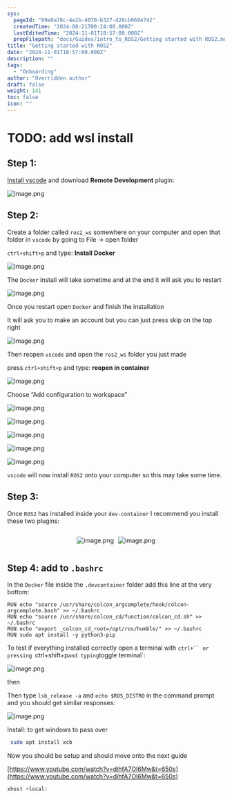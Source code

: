 ```yaml
---
sys:
  pageId: "89e0a78c-4e2b-4070-b327-d28cb0694742"
  createdTime: "2024-08-21T00:24:00.000Z"
  lastEditedTime: "2024-11-01T18:57:00.000Z"
  propFilepath: "docs/Guides/intro_to_ROS2/Getting started with ROS2.md"
title: "Getting started with ROS2"
date: "2024-11-01T18:57:00.000Z"
description: ""
tags:
  - "Onboarding"
author: "Overridden author"
draft: false
weight: 141
toc: false
icon: ""
---
```


# TODO: add wsl install

## Step 1:

[Install vscode](https://code.visualstudio.com/download) and download **Remote Development** plugin:

![image.png](https://prod-files-secure.s3.us-west-2.amazonaws.com/d518164a-d88e-44d1-a4ee-3adb3bd8bce0/efb52993-1881-4a40-b95e-6f020334f022/image.png?X-Amz-Algorithm=AWS4-HMAC-SHA256&X-Amz-Content-Sha256=UNSIGNED-PAYLOAD&X-Amz-Credential=ASIAZI2LB466XEKGGP4O%2F20250317%2Fus-west-2%2Fs3%2Faws4_request&X-Amz-Date=20250317T230747Z&X-Amz-Expires=3600&X-Amz-Security-Token=IQoJb3JpZ2luX2VjEPf%2F%2F%2F%2F%2F%2F%2F%2F%2F%2FwEaCXVzLXdlc3QtMiJIMEYCIQDXCw9VGfDP0ZFYNZZ8rHwmDdH51mSWAWVOrdDp6INlLwIhAMLlnvd9X9CEppbEoexn78Am5Xgr%2BVRTmKijoAxwIfGzKv8DCE8QABoMNjM3NDIzMTgzODA1IgwxrfWysigpn3q4BLsq3ANwTHah2bd1RBYRDKirKHrhKfHOWxSP6XxQEqeAUF31dynUsUfUFmEEbGgqt%2BuV9gV238SBubJcZZiRQchLxqEuosNLr%2BFgo0rZJgCqtnw80CR9T%2FZfQ0M5M5CfqMn%2Bm%2Bme%2FP0RelhUygdb%2BFMUZAcR0SBrv1f7YFVndiWKdI2l4fu9MNp%2F8jmVkLBQ5aYpIvYWbxmM%2FZ1d5ueaiyB6hRO8XD5BCwj2RbUPa0uL9kHdj4wwPsQXofyZFOPaNjo2BqvIqtJRT4%2B6hiGgG9ZVHzzqkDv4KA5pRAjzQRl2EgPMXzplb4AC%2FQqV2%2BxtjWLY%2B%2FrZG4cBJWcRpFfSY%2BH2gQYZqPvc6hUlKD%2BHfUXNbrsrYOAZ8KI4meuGjWFHwz%2Fb7x2QM3sbsRZM7W0t8IYLzskR4LoOV1gjva8tcXN4Q9TT5lX2IvvMD5P9K1UzJ1LlA1DByfghfqwtioewFvO0oKID8aH9HJnYDiAkwgdo26qHhXcc0Y%2FitpLQGH33bW4m3X44cK8Wj4VddeeZjVJqD5Ufc04qxKjAodudXP1D85nBLdDZzgFRiq3lCRxYVhJ8LrTHMOiX%2Fa6jCD1lb%2BPEw99PIoAacVw5Mzr9E7GTPFmEKaU3GcUOiMV9v%2FV1VjDPwOK%2BBjqkAV2ur8RCwtUnlzaxNW3PFJSSFdr0J04Tl%2FStu7Ur6zN1SHQVR%2F5pLG7H5nnvLfX%2Bvj%2F3uLxbgRUVhdkQ%2Bydlbckz9eNaL%2FKkPCC%2FXxLDl4CpvXmUJQ9oIeserZZd7hBrZHl%2FXrH%2FYOQXOPXDxL5UYWlUwcmo2wyyZwMd2ceA0tRovjVtzsp3MOVAefvaqoMTENjh9RK0NcKz5xbRPPgTTArkcauk&X-Amz-Signature=fb5662c59fc8470883febe752b2719f14272a7410ebaf85e415eb2bbe90effa2&X-Amz-SignedHeaders=host&x-id=GetObject)

## Step 2:

Create a folder called `ros2_ws` somewhere on your computer and open that folder in `vscode` by going to File → open folder 

`ctrl+shift+p` and type: **Install Docker**

![image.png](https://prod-files-secure.s3.us-west-2.amazonaws.com/d518164a-d88e-44d1-a4ee-3adb3bd8bce0/2269dc0e-1cd5-47ff-bceb-c04ad9b2eab0/image.png?X-Amz-Algorithm=AWS4-HMAC-SHA256&X-Amz-Content-Sha256=UNSIGNED-PAYLOAD&X-Amz-Credential=ASIAZI2LB466XEKGGP4O%2F20250317%2Fus-west-2%2Fs3%2Faws4_request&X-Amz-Date=20250317T230747Z&X-Amz-Expires=3600&X-Amz-Security-Token=IQoJb3JpZ2luX2VjEPf%2F%2F%2F%2F%2F%2F%2F%2F%2F%2FwEaCXVzLXdlc3QtMiJIMEYCIQDXCw9VGfDP0ZFYNZZ8rHwmDdH51mSWAWVOrdDp6INlLwIhAMLlnvd9X9CEppbEoexn78Am5Xgr%2BVRTmKijoAxwIfGzKv8DCE8QABoMNjM3NDIzMTgzODA1IgwxrfWysigpn3q4BLsq3ANwTHah2bd1RBYRDKirKHrhKfHOWxSP6XxQEqeAUF31dynUsUfUFmEEbGgqt%2BuV9gV238SBubJcZZiRQchLxqEuosNLr%2BFgo0rZJgCqtnw80CR9T%2FZfQ0M5M5CfqMn%2Bm%2Bme%2FP0RelhUygdb%2BFMUZAcR0SBrv1f7YFVndiWKdI2l4fu9MNp%2F8jmVkLBQ5aYpIvYWbxmM%2FZ1d5ueaiyB6hRO8XD5BCwj2RbUPa0uL9kHdj4wwPsQXofyZFOPaNjo2BqvIqtJRT4%2B6hiGgG9ZVHzzqkDv4KA5pRAjzQRl2EgPMXzplb4AC%2FQqV2%2BxtjWLY%2B%2FrZG4cBJWcRpFfSY%2BH2gQYZqPvc6hUlKD%2BHfUXNbrsrYOAZ8KI4meuGjWFHwz%2Fb7x2QM3sbsRZM7W0t8IYLzskR4LoOV1gjva8tcXN4Q9TT5lX2IvvMD5P9K1UzJ1LlA1DByfghfqwtioewFvO0oKID8aH9HJnYDiAkwgdo26qHhXcc0Y%2FitpLQGH33bW4m3X44cK8Wj4VddeeZjVJqD5Ufc04qxKjAodudXP1D85nBLdDZzgFRiq3lCRxYVhJ8LrTHMOiX%2Fa6jCD1lb%2BPEw99PIoAacVw5Mzr9E7GTPFmEKaU3GcUOiMV9v%2FV1VjDPwOK%2BBjqkAV2ur8RCwtUnlzaxNW3PFJSSFdr0J04Tl%2FStu7Ur6zN1SHQVR%2F5pLG7H5nnvLfX%2Bvj%2F3uLxbgRUVhdkQ%2Bydlbckz9eNaL%2FKkPCC%2FXxLDl4CpvXmUJQ9oIeserZZd7hBrZHl%2FXrH%2FYOQXOPXDxL5UYWlUwcmo2wyyZwMd2ceA0tRovjVtzsp3MOVAefvaqoMTENjh9RK0NcKz5xbRPPgTTArkcauk&X-Amz-Signature=358af4a0e727a8c653cb1ceefc1f1126639701b4143795ff4c885ea64f48e6a5&X-Amz-SignedHeaders=host&x-id=GetObject)

The `Docker` install will take sometime and at the end it will ask you to restart

![image.png](https://prod-files-secure.s3.us-west-2.amazonaws.com/d518164a-d88e-44d1-a4ee-3adb3bd8bce0/ed233f78-be33-4b1f-b89c-9c346c0e961e/image.png?X-Amz-Algorithm=AWS4-HMAC-SHA256&X-Amz-Content-Sha256=UNSIGNED-PAYLOAD&X-Amz-Credential=ASIAZI2LB466XEKGGP4O%2F20250317%2Fus-west-2%2Fs3%2Faws4_request&X-Amz-Date=20250317T230747Z&X-Amz-Expires=3600&X-Amz-Security-Token=IQoJb3JpZ2luX2VjEPf%2F%2F%2F%2F%2F%2F%2F%2F%2F%2FwEaCXVzLXdlc3QtMiJIMEYCIQDXCw9VGfDP0ZFYNZZ8rHwmDdH51mSWAWVOrdDp6INlLwIhAMLlnvd9X9CEppbEoexn78Am5Xgr%2BVRTmKijoAxwIfGzKv8DCE8QABoMNjM3NDIzMTgzODA1IgwxrfWysigpn3q4BLsq3ANwTHah2bd1RBYRDKirKHrhKfHOWxSP6XxQEqeAUF31dynUsUfUFmEEbGgqt%2BuV9gV238SBubJcZZiRQchLxqEuosNLr%2BFgo0rZJgCqtnw80CR9T%2FZfQ0M5M5CfqMn%2Bm%2Bme%2FP0RelhUygdb%2BFMUZAcR0SBrv1f7YFVndiWKdI2l4fu9MNp%2F8jmVkLBQ5aYpIvYWbxmM%2FZ1d5ueaiyB6hRO8XD5BCwj2RbUPa0uL9kHdj4wwPsQXofyZFOPaNjo2BqvIqtJRT4%2B6hiGgG9ZVHzzqkDv4KA5pRAjzQRl2EgPMXzplb4AC%2FQqV2%2BxtjWLY%2B%2FrZG4cBJWcRpFfSY%2BH2gQYZqPvc6hUlKD%2BHfUXNbrsrYOAZ8KI4meuGjWFHwz%2Fb7x2QM3sbsRZM7W0t8IYLzskR4LoOV1gjva8tcXN4Q9TT5lX2IvvMD5P9K1UzJ1LlA1DByfghfqwtioewFvO0oKID8aH9HJnYDiAkwgdo26qHhXcc0Y%2FitpLQGH33bW4m3X44cK8Wj4VddeeZjVJqD5Ufc04qxKjAodudXP1D85nBLdDZzgFRiq3lCRxYVhJ8LrTHMOiX%2Fa6jCD1lb%2BPEw99PIoAacVw5Mzr9E7GTPFmEKaU3GcUOiMV9v%2FV1VjDPwOK%2BBjqkAV2ur8RCwtUnlzaxNW3PFJSSFdr0J04Tl%2FStu7Ur6zN1SHQVR%2F5pLG7H5nnvLfX%2Bvj%2F3uLxbgRUVhdkQ%2Bydlbckz9eNaL%2FKkPCC%2FXxLDl4CpvXmUJQ9oIeserZZd7hBrZHl%2FXrH%2FYOQXOPXDxL5UYWlUwcmo2wyyZwMd2ceA0tRovjVtzsp3MOVAefvaqoMTENjh9RK0NcKz5xbRPPgTTArkcauk&X-Amz-Signature=165baa07afefa2e5d3f4bc55968eb6f52854f7580a4ddd93a420ecc54dd0693e&X-Amz-SignedHeaders=host&x-id=GetObject)

Once you restart open `Docker` and finish the installation

It will ask you to make an account but you can just press skip on the top right

![image.png](https://prod-files-secure.s3.us-west-2.amazonaws.com/d518164a-d88e-44d1-a4ee-3adb3bd8bce0/21010ad9-1659-4fd9-9f59-9932a09b2a3d/image.png?X-Amz-Algorithm=AWS4-HMAC-SHA256&X-Amz-Content-Sha256=UNSIGNED-PAYLOAD&X-Amz-Credential=ASIAZI2LB466XEKGGP4O%2F20250317%2Fus-west-2%2Fs3%2Faws4_request&X-Amz-Date=20250317T230747Z&X-Amz-Expires=3600&X-Amz-Security-Token=IQoJb3JpZ2luX2VjEPf%2F%2F%2F%2F%2F%2F%2F%2F%2F%2FwEaCXVzLXdlc3QtMiJIMEYCIQDXCw9VGfDP0ZFYNZZ8rHwmDdH51mSWAWVOrdDp6INlLwIhAMLlnvd9X9CEppbEoexn78Am5Xgr%2BVRTmKijoAxwIfGzKv8DCE8QABoMNjM3NDIzMTgzODA1IgwxrfWysigpn3q4BLsq3ANwTHah2bd1RBYRDKirKHrhKfHOWxSP6XxQEqeAUF31dynUsUfUFmEEbGgqt%2BuV9gV238SBubJcZZiRQchLxqEuosNLr%2BFgo0rZJgCqtnw80CR9T%2FZfQ0M5M5CfqMn%2Bm%2Bme%2FP0RelhUygdb%2BFMUZAcR0SBrv1f7YFVndiWKdI2l4fu9MNp%2F8jmVkLBQ5aYpIvYWbxmM%2FZ1d5ueaiyB6hRO8XD5BCwj2RbUPa0uL9kHdj4wwPsQXofyZFOPaNjo2BqvIqtJRT4%2B6hiGgG9ZVHzzqkDv4KA5pRAjzQRl2EgPMXzplb4AC%2FQqV2%2BxtjWLY%2B%2FrZG4cBJWcRpFfSY%2BH2gQYZqPvc6hUlKD%2BHfUXNbrsrYOAZ8KI4meuGjWFHwz%2Fb7x2QM3sbsRZM7W0t8IYLzskR4LoOV1gjva8tcXN4Q9TT5lX2IvvMD5P9K1UzJ1LlA1DByfghfqwtioewFvO0oKID8aH9HJnYDiAkwgdo26qHhXcc0Y%2FitpLQGH33bW4m3X44cK8Wj4VddeeZjVJqD5Ufc04qxKjAodudXP1D85nBLdDZzgFRiq3lCRxYVhJ8LrTHMOiX%2Fa6jCD1lb%2BPEw99PIoAacVw5Mzr9E7GTPFmEKaU3GcUOiMV9v%2FV1VjDPwOK%2BBjqkAV2ur8RCwtUnlzaxNW3PFJSSFdr0J04Tl%2FStu7Ur6zN1SHQVR%2F5pLG7H5nnvLfX%2Bvj%2F3uLxbgRUVhdkQ%2Bydlbckz9eNaL%2FKkPCC%2FXxLDl4CpvXmUJQ9oIeserZZd7hBrZHl%2FXrH%2FYOQXOPXDxL5UYWlUwcmo2wyyZwMd2ceA0tRovjVtzsp3MOVAefvaqoMTENjh9RK0NcKz5xbRPPgTTArkcauk&X-Amz-Signature=934ca5a9352708b69ee4362f062c93c70ce2a7e8d77197edb98cd2ca1bc9cad7&X-Amz-SignedHeaders=host&x-id=GetObject)

Then reopen `vscode` and open the `ros2_ws` folder you just made

press `ctrl+shift+p` and type: **reopen in container**

![image.png](https://prod-files-secure.s3.us-west-2.amazonaws.com/d518164a-d88e-44d1-a4ee-3adb3bd8bce0/4e93b8c2-41ad-488c-8095-c74205196118/image.png?X-Amz-Algorithm=AWS4-HMAC-SHA256&X-Amz-Content-Sha256=UNSIGNED-PAYLOAD&X-Amz-Credential=ASIAZI2LB466XEKGGP4O%2F20250317%2Fus-west-2%2Fs3%2Faws4_request&X-Amz-Date=20250317T230747Z&X-Amz-Expires=3600&X-Amz-Security-Token=IQoJb3JpZ2luX2VjEPf%2F%2F%2F%2F%2F%2F%2F%2F%2F%2FwEaCXVzLXdlc3QtMiJIMEYCIQDXCw9VGfDP0ZFYNZZ8rHwmDdH51mSWAWVOrdDp6INlLwIhAMLlnvd9X9CEppbEoexn78Am5Xgr%2BVRTmKijoAxwIfGzKv8DCE8QABoMNjM3NDIzMTgzODA1IgwxrfWysigpn3q4BLsq3ANwTHah2bd1RBYRDKirKHrhKfHOWxSP6XxQEqeAUF31dynUsUfUFmEEbGgqt%2BuV9gV238SBubJcZZiRQchLxqEuosNLr%2BFgo0rZJgCqtnw80CR9T%2FZfQ0M5M5CfqMn%2Bm%2Bme%2FP0RelhUygdb%2BFMUZAcR0SBrv1f7YFVndiWKdI2l4fu9MNp%2F8jmVkLBQ5aYpIvYWbxmM%2FZ1d5ueaiyB6hRO8XD5BCwj2RbUPa0uL9kHdj4wwPsQXofyZFOPaNjo2BqvIqtJRT4%2B6hiGgG9ZVHzzqkDv4KA5pRAjzQRl2EgPMXzplb4AC%2FQqV2%2BxtjWLY%2B%2FrZG4cBJWcRpFfSY%2BH2gQYZqPvc6hUlKD%2BHfUXNbrsrYOAZ8KI4meuGjWFHwz%2Fb7x2QM3sbsRZM7W0t8IYLzskR4LoOV1gjva8tcXN4Q9TT5lX2IvvMD5P9K1UzJ1LlA1DByfghfqwtioewFvO0oKID8aH9HJnYDiAkwgdo26qHhXcc0Y%2FitpLQGH33bW4m3X44cK8Wj4VddeeZjVJqD5Ufc04qxKjAodudXP1D85nBLdDZzgFRiq3lCRxYVhJ8LrTHMOiX%2Fa6jCD1lb%2BPEw99PIoAacVw5Mzr9E7GTPFmEKaU3GcUOiMV9v%2FV1VjDPwOK%2BBjqkAV2ur8RCwtUnlzaxNW3PFJSSFdr0J04Tl%2FStu7Ur6zN1SHQVR%2F5pLG7H5nnvLfX%2Bvj%2F3uLxbgRUVhdkQ%2Bydlbckz9eNaL%2FKkPCC%2FXxLDl4CpvXmUJQ9oIeserZZd7hBrZHl%2FXrH%2FYOQXOPXDxL5UYWlUwcmo2wyyZwMd2ceA0tRovjVtzsp3MOVAefvaqoMTENjh9RK0NcKz5xbRPPgTTArkcauk&X-Amz-Signature=fc2f0a530bafff37a0d7b479e2fc09a3e7fe58cc74e718996d1ef8b5bd89f7eb&X-Amz-SignedHeaders=host&x-id=GetObject)

Choose “Add configuration to workspace”

![image.png](https://prod-files-secure.s3.us-west-2.amazonaws.com/d518164a-d88e-44d1-a4ee-3adb3bd8bce0/9560b282-5060-4989-ba37-97e7b2c22476/image.png?X-Amz-Algorithm=AWS4-HMAC-SHA256&X-Amz-Content-Sha256=UNSIGNED-PAYLOAD&X-Amz-Credential=ASIAZI2LB466XEKGGP4O%2F20250317%2Fus-west-2%2Fs3%2Faws4_request&X-Amz-Date=20250317T230747Z&X-Amz-Expires=3600&X-Amz-Security-Token=IQoJb3JpZ2luX2VjEPf%2F%2F%2F%2F%2F%2F%2F%2F%2F%2FwEaCXVzLXdlc3QtMiJIMEYCIQDXCw9VGfDP0ZFYNZZ8rHwmDdH51mSWAWVOrdDp6INlLwIhAMLlnvd9X9CEppbEoexn78Am5Xgr%2BVRTmKijoAxwIfGzKv8DCE8QABoMNjM3NDIzMTgzODA1IgwxrfWysigpn3q4BLsq3ANwTHah2bd1RBYRDKirKHrhKfHOWxSP6XxQEqeAUF31dynUsUfUFmEEbGgqt%2BuV9gV238SBubJcZZiRQchLxqEuosNLr%2BFgo0rZJgCqtnw80CR9T%2FZfQ0M5M5CfqMn%2Bm%2Bme%2FP0RelhUygdb%2BFMUZAcR0SBrv1f7YFVndiWKdI2l4fu9MNp%2F8jmVkLBQ5aYpIvYWbxmM%2FZ1d5ueaiyB6hRO8XD5BCwj2RbUPa0uL9kHdj4wwPsQXofyZFOPaNjo2BqvIqtJRT4%2B6hiGgG9ZVHzzqkDv4KA5pRAjzQRl2EgPMXzplb4AC%2FQqV2%2BxtjWLY%2B%2FrZG4cBJWcRpFfSY%2BH2gQYZqPvc6hUlKD%2BHfUXNbrsrYOAZ8KI4meuGjWFHwz%2Fb7x2QM3sbsRZM7W0t8IYLzskR4LoOV1gjva8tcXN4Q9TT5lX2IvvMD5P9K1UzJ1LlA1DByfghfqwtioewFvO0oKID8aH9HJnYDiAkwgdo26qHhXcc0Y%2FitpLQGH33bW4m3X44cK8Wj4VddeeZjVJqD5Ufc04qxKjAodudXP1D85nBLdDZzgFRiq3lCRxYVhJ8LrTHMOiX%2Fa6jCD1lb%2BPEw99PIoAacVw5Mzr9E7GTPFmEKaU3GcUOiMV9v%2FV1VjDPwOK%2BBjqkAV2ur8RCwtUnlzaxNW3PFJSSFdr0J04Tl%2FStu7Ur6zN1SHQVR%2F5pLG7H5nnvLfX%2Bvj%2F3uLxbgRUVhdkQ%2Bydlbckz9eNaL%2FKkPCC%2FXxLDl4CpvXmUJQ9oIeserZZd7hBrZHl%2FXrH%2FYOQXOPXDxL5UYWlUwcmo2wyyZwMd2ceA0tRovjVtzsp3MOVAefvaqoMTENjh9RK0NcKz5xbRPPgTTArkcauk&X-Amz-Signature=cb27c853998c6a8805a5f2b8147252fd5a3fd7496fa7a205de62d989363880d9&X-Amz-SignedHeaders=host&x-id=GetObject)

![image.png](https://prod-files-secure.s3.us-west-2.amazonaws.com/d518164a-d88e-44d1-a4ee-3adb3bd8bce0/2ee63f81-886b-48e8-a553-dc6e5eac99e4/image.png?X-Amz-Algorithm=AWS4-HMAC-SHA256&X-Amz-Content-Sha256=UNSIGNED-PAYLOAD&X-Amz-Credential=ASIAZI2LB466XEKGGP4O%2F20250317%2Fus-west-2%2Fs3%2Faws4_request&X-Amz-Date=20250317T230747Z&X-Amz-Expires=3600&X-Amz-Security-Token=IQoJb3JpZ2luX2VjEPf%2F%2F%2F%2F%2F%2F%2F%2F%2F%2FwEaCXVzLXdlc3QtMiJIMEYCIQDXCw9VGfDP0ZFYNZZ8rHwmDdH51mSWAWVOrdDp6INlLwIhAMLlnvd9X9CEppbEoexn78Am5Xgr%2BVRTmKijoAxwIfGzKv8DCE8QABoMNjM3NDIzMTgzODA1IgwxrfWysigpn3q4BLsq3ANwTHah2bd1RBYRDKirKHrhKfHOWxSP6XxQEqeAUF31dynUsUfUFmEEbGgqt%2BuV9gV238SBubJcZZiRQchLxqEuosNLr%2BFgo0rZJgCqtnw80CR9T%2FZfQ0M5M5CfqMn%2Bm%2Bme%2FP0RelhUygdb%2BFMUZAcR0SBrv1f7YFVndiWKdI2l4fu9MNp%2F8jmVkLBQ5aYpIvYWbxmM%2FZ1d5ueaiyB6hRO8XD5BCwj2RbUPa0uL9kHdj4wwPsQXofyZFOPaNjo2BqvIqtJRT4%2B6hiGgG9ZVHzzqkDv4KA5pRAjzQRl2EgPMXzplb4AC%2FQqV2%2BxtjWLY%2B%2FrZG4cBJWcRpFfSY%2BH2gQYZqPvc6hUlKD%2BHfUXNbrsrYOAZ8KI4meuGjWFHwz%2Fb7x2QM3sbsRZM7W0t8IYLzskR4LoOV1gjva8tcXN4Q9TT5lX2IvvMD5P9K1UzJ1LlA1DByfghfqwtioewFvO0oKID8aH9HJnYDiAkwgdo26qHhXcc0Y%2FitpLQGH33bW4m3X44cK8Wj4VddeeZjVJqD5Ufc04qxKjAodudXP1D85nBLdDZzgFRiq3lCRxYVhJ8LrTHMOiX%2Fa6jCD1lb%2BPEw99PIoAacVw5Mzr9E7GTPFmEKaU3GcUOiMV9v%2FV1VjDPwOK%2BBjqkAV2ur8RCwtUnlzaxNW3PFJSSFdr0J04Tl%2FStu7Ur6zN1SHQVR%2F5pLG7H5nnvLfX%2Bvj%2F3uLxbgRUVhdkQ%2Bydlbckz9eNaL%2FKkPCC%2FXxLDl4CpvXmUJQ9oIeserZZd7hBrZHl%2FXrH%2FYOQXOPXDxL5UYWlUwcmo2wyyZwMd2ceA0tRovjVtzsp3MOVAefvaqoMTENjh9RK0NcKz5xbRPPgTTArkcauk&X-Amz-Signature=5ea21d686ca9daa5dd52d423503e799fd645dd81080bd2c1cbf70c52a52d2ee9&X-Amz-SignedHeaders=host&x-id=GetObject)

![image.png](https://prod-files-secure.s3.us-west-2.amazonaws.com/d518164a-d88e-44d1-a4ee-3adb3bd8bce0/ae1580b2-b048-407e-aed9-b584224a7a04/image.png?X-Amz-Algorithm=AWS4-HMAC-SHA256&X-Amz-Content-Sha256=UNSIGNED-PAYLOAD&X-Amz-Credential=ASIAZI2LB466XEKGGP4O%2F20250317%2Fus-west-2%2Fs3%2Faws4_request&X-Amz-Date=20250317T230747Z&X-Amz-Expires=3600&X-Amz-Security-Token=IQoJb3JpZ2luX2VjEPf%2F%2F%2F%2F%2F%2F%2F%2F%2F%2FwEaCXVzLXdlc3QtMiJIMEYCIQDXCw9VGfDP0ZFYNZZ8rHwmDdH51mSWAWVOrdDp6INlLwIhAMLlnvd9X9CEppbEoexn78Am5Xgr%2BVRTmKijoAxwIfGzKv8DCE8QABoMNjM3NDIzMTgzODA1IgwxrfWysigpn3q4BLsq3ANwTHah2bd1RBYRDKirKHrhKfHOWxSP6XxQEqeAUF31dynUsUfUFmEEbGgqt%2BuV9gV238SBubJcZZiRQchLxqEuosNLr%2BFgo0rZJgCqtnw80CR9T%2FZfQ0M5M5CfqMn%2Bm%2Bme%2FP0RelhUygdb%2BFMUZAcR0SBrv1f7YFVndiWKdI2l4fu9MNp%2F8jmVkLBQ5aYpIvYWbxmM%2FZ1d5ueaiyB6hRO8XD5BCwj2RbUPa0uL9kHdj4wwPsQXofyZFOPaNjo2BqvIqtJRT4%2B6hiGgG9ZVHzzqkDv4KA5pRAjzQRl2EgPMXzplb4AC%2FQqV2%2BxtjWLY%2B%2FrZG4cBJWcRpFfSY%2BH2gQYZqPvc6hUlKD%2BHfUXNbrsrYOAZ8KI4meuGjWFHwz%2Fb7x2QM3sbsRZM7W0t8IYLzskR4LoOV1gjva8tcXN4Q9TT5lX2IvvMD5P9K1UzJ1LlA1DByfghfqwtioewFvO0oKID8aH9HJnYDiAkwgdo26qHhXcc0Y%2FitpLQGH33bW4m3X44cK8Wj4VddeeZjVJqD5Ufc04qxKjAodudXP1D85nBLdDZzgFRiq3lCRxYVhJ8LrTHMOiX%2Fa6jCD1lb%2BPEw99PIoAacVw5Mzr9E7GTPFmEKaU3GcUOiMV9v%2FV1VjDPwOK%2BBjqkAV2ur8RCwtUnlzaxNW3PFJSSFdr0J04Tl%2FStu7Ur6zN1SHQVR%2F5pLG7H5nnvLfX%2Bvj%2F3uLxbgRUVhdkQ%2Bydlbckz9eNaL%2FKkPCC%2FXxLDl4CpvXmUJQ9oIeserZZd7hBrZHl%2FXrH%2FYOQXOPXDxL5UYWlUwcmo2wyyZwMd2ceA0tRovjVtzsp3MOVAefvaqoMTENjh9RK0NcKz5xbRPPgTTArkcauk&X-Amz-Signature=10f184f7e2e797fa005195e1be5f3e48ff5128f4b5c81363e78cc82a52ec2360&X-Amz-SignedHeaders=host&x-id=GetObject)

![image.png](https://prod-files-secure.s3.us-west-2.amazonaws.com/d518164a-d88e-44d1-a4ee-3adb3bd8bce0/53255b28-f75e-430f-b9e3-c0ac8577e42b/image.png?X-Amz-Algorithm=AWS4-HMAC-SHA256&X-Amz-Content-Sha256=UNSIGNED-PAYLOAD&X-Amz-Credential=ASIAZI2LB466XEKGGP4O%2F20250317%2Fus-west-2%2Fs3%2Faws4_request&X-Amz-Date=20250317T230747Z&X-Amz-Expires=3600&X-Amz-Security-Token=IQoJb3JpZ2luX2VjEPf%2F%2F%2F%2F%2F%2F%2F%2F%2F%2FwEaCXVzLXdlc3QtMiJIMEYCIQDXCw9VGfDP0ZFYNZZ8rHwmDdH51mSWAWVOrdDp6INlLwIhAMLlnvd9X9CEppbEoexn78Am5Xgr%2BVRTmKijoAxwIfGzKv8DCE8QABoMNjM3NDIzMTgzODA1IgwxrfWysigpn3q4BLsq3ANwTHah2bd1RBYRDKirKHrhKfHOWxSP6XxQEqeAUF31dynUsUfUFmEEbGgqt%2BuV9gV238SBubJcZZiRQchLxqEuosNLr%2BFgo0rZJgCqtnw80CR9T%2FZfQ0M5M5CfqMn%2Bm%2Bme%2FP0RelhUygdb%2BFMUZAcR0SBrv1f7YFVndiWKdI2l4fu9MNp%2F8jmVkLBQ5aYpIvYWbxmM%2FZ1d5ueaiyB6hRO8XD5BCwj2RbUPa0uL9kHdj4wwPsQXofyZFOPaNjo2BqvIqtJRT4%2B6hiGgG9ZVHzzqkDv4KA5pRAjzQRl2EgPMXzplb4AC%2FQqV2%2BxtjWLY%2B%2FrZG4cBJWcRpFfSY%2BH2gQYZqPvc6hUlKD%2BHfUXNbrsrYOAZ8KI4meuGjWFHwz%2Fb7x2QM3sbsRZM7W0t8IYLzskR4LoOV1gjva8tcXN4Q9TT5lX2IvvMD5P9K1UzJ1LlA1DByfghfqwtioewFvO0oKID8aH9HJnYDiAkwgdo26qHhXcc0Y%2FitpLQGH33bW4m3X44cK8Wj4VddeeZjVJqD5Ufc04qxKjAodudXP1D85nBLdDZzgFRiq3lCRxYVhJ8LrTHMOiX%2Fa6jCD1lb%2BPEw99PIoAacVw5Mzr9E7GTPFmEKaU3GcUOiMV9v%2FV1VjDPwOK%2BBjqkAV2ur8RCwtUnlzaxNW3PFJSSFdr0J04Tl%2FStu7Ur6zN1SHQVR%2F5pLG7H5nnvLfX%2Bvj%2F3uLxbgRUVhdkQ%2Bydlbckz9eNaL%2FKkPCC%2FXxLDl4CpvXmUJQ9oIeserZZd7hBrZHl%2FXrH%2FYOQXOPXDxL5UYWlUwcmo2wyyZwMd2ceA0tRovjVtzsp3MOVAefvaqoMTENjh9RK0NcKz5xbRPPgTTArkcauk&X-Amz-Signature=1ac2ca161ce060dff6cb135b912611acbe57230ab7c4daa59d0e27ee0d28ab36&X-Amz-SignedHeaders=host&x-id=GetObject)

![image.png](https://prod-files-secure.s3.us-west-2.amazonaws.com/d518164a-d88e-44d1-a4ee-3adb3bd8bce0/7c562767-5af9-4ffb-97d1-327bcdf4ee00/image.png?X-Amz-Algorithm=AWS4-HMAC-SHA256&X-Amz-Content-Sha256=UNSIGNED-PAYLOAD&X-Amz-Credential=ASIAZI2LB466XEKGGP4O%2F20250317%2Fus-west-2%2Fs3%2Faws4_request&X-Amz-Date=20250317T230747Z&X-Amz-Expires=3600&X-Amz-Security-Token=IQoJb3JpZ2luX2VjEPf%2F%2F%2F%2F%2F%2F%2F%2F%2F%2FwEaCXVzLXdlc3QtMiJIMEYCIQDXCw9VGfDP0ZFYNZZ8rHwmDdH51mSWAWVOrdDp6INlLwIhAMLlnvd9X9CEppbEoexn78Am5Xgr%2BVRTmKijoAxwIfGzKv8DCE8QABoMNjM3NDIzMTgzODA1IgwxrfWysigpn3q4BLsq3ANwTHah2bd1RBYRDKirKHrhKfHOWxSP6XxQEqeAUF31dynUsUfUFmEEbGgqt%2BuV9gV238SBubJcZZiRQchLxqEuosNLr%2BFgo0rZJgCqtnw80CR9T%2FZfQ0M5M5CfqMn%2Bm%2Bme%2FP0RelhUygdb%2BFMUZAcR0SBrv1f7YFVndiWKdI2l4fu9MNp%2F8jmVkLBQ5aYpIvYWbxmM%2FZ1d5ueaiyB6hRO8XD5BCwj2RbUPa0uL9kHdj4wwPsQXofyZFOPaNjo2BqvIqtJRT4%2B6hiGgG9ZVHzzqkDv4KA5pRAjzQRl2EgPMXzplb4AC%2FQqV2%2BxtjWLY%2B%2FrZG4cBJWcRpFfSY%2BH2gQYZqPvc6hUlKD%2BHfUXNbrsrYOAZ8KI4meuGjWFHwz%2Fb7x2QM3sbsRZM7W0t8IYLzskR4LoOV1gjva8tcXN4Q9TT5lX2IvvMD5P9K1UzJ1LlA1DByfghfqwtioewFvO0oKID8aH9HJnYDiAkwgdo26qHhXcc0Y%2FitpLQGH33bW4m3X44cK8Wj4VddeeZjVJqD5Ufc04qxKjAodudXP1D85nBLdDZzgFRiq3lCRxYVhJ8LrTHMOiX%2Fa6jCD1lb%2BPEw99PIoAacVw5Mzr9E7GTPFmEKaU3GcUOiMV9v%2FV1VjDPwOK%2BBjqkAV2ur8RCwtUnlzaxNW3PFJSSFdr0J04Tl%2FStu7Ur6zN1SHQVR%2F5pLG7H5nnvLfX%2Bvj%2F3uLxbgRUVhdkQ%2Bydlbckz9eNaL%2FKkPCC%2FXxLDl4CpvXmUJQ9oIeserZZd7hBrZHl%2FXrH%2FYOQXOPXDxL5UYWlUwcmo2wyyZwMd2ceA0tRovjVtzsp3MOVAefvaqoMTENjh9RK0NcKz5xbRPPgTTArkcauk&X-Amz-Signature=1d6084f67ed1e7d4dba2b243c0339cbf33a4534c9ad37446700869fefe3d5a4b&X-Amz-SignedHeaders=host&x-id=GetObject)

`vscode` will now install `ROS2` onto your computer so this may take some time.

## Step 3:

Once `ROS2` has installed inside your `dev-container` I recommend you install these two plugins:

<div style="display: flex;flex-direction: row; column-gap:10px; max-width: 630px;justify-content: center;">
<div>

![image.png](https://prod-files-secure.s3.us-west-2.amazonaws.com/d518164a-d88e-44d1-a4ee-3adb3bd8bce0/3fc3d550-5a54-4ba1-ba6b-faa01cdb7369/image.png?X-Amz-Algorithm=AWS4-HMAC-SHA256&X-Amz-Content-Sha256=UNSIGNED-PAYLOAD&X-Amz-Credential=ASIAZI2LB4666ON5KFVW%2F20250317%2Fus-west-2%2Fs3%2Faws4_request&X-Amz-Date=20250317T230751Z&X-Amz-Expires=3600&X-Amz-Security-Token=IQoJb3JpZ2luX2VjEPf%2F%2F%2F%2F%2F%2F%2F%2F%2F%2FwEaCXVzLXdlc3QtMiJGMEQCIHkSV7CkRwYVZ1zSmi%2FvwzInC7reH2nm31cfp6ntxinrAiAy5f4tTH4cHYkl8iq26BDpI7ymRgT6dchu%2FXCePu%2BrFyr%2FAwhPEAAaDDYzNzQyMzE4MzgwNSIM6Ev3Er8fVGHcooTJKtwDAwEO6ugAP83rEkKHMhnQK97c1rg6GgWw3HmpNA1VmtSAK058YGO5jriybC9L236VrgMSxQLsALnk45nO%2Fc9eIUtY0E4cHL5pOpOglE%2BdaoPz7X3HxfEHFfavCxvW23af7V%2FnrJdIJY3G3KHee1vWkt4o4fqUm1WxSJ92Z4JPIWY1ijbRrqLX3R1PUTY4CBYAey6oKaWw6qvMaNYAFHmy7YR9%2B2EDhsD7dWFio2ia7MBwhUsqB6zPcW5XBaI3S3MD8hdlzeg34JJjz8zfgf6Zrg5I6fNJy3ZIlgUQtbvB13o%2FDSF2dkhaVdqMXBpuXFTg6PSCfFc1MqDfFsW6svNB1vGZ3zDIPA8JGUnOCg12QvRxXG4k8rNprz02A%2FRlsANSIqzMUte5Pv8bHwEehgnK2mRoIC84BlwJqLJYznR1lBUKkHvbreNBGVcFkKOx4O15QdwPxcPzNH7dkiXCeblg3HaEz9CcrQRyjRZnHKXeFrrToQD3Wj6iMjRLNF5y5UphRehGRT%2BddOQ2jZ0%2FXv13Vyx1wqigGRWpI%2B6KIQtN5P3ObkQdY%2BO68HtDf5gvXurr83oQi0V31FAX%2FPsSry24rLu3%2BCPOiD6sKHjVq2u3jZRql%2BRw7c29fudTrOww4cDivgY6pgEBH3ddCsiJXRshv%2FO%2B5lc92qQdlIxP4I%2BHxC2DzRGjpR2juWvjHgLBIKK9vce3aDn%2F2IviYyXlWlC0MmhtMLeQPeieXxcjovfHO1bXvsIEbKOIrJfigS9OZx2IiYlyprsJRsyQEZ99yUfvNmjAv9OX0T3kT2%2BeuKLGZgFFGp1MKHvZz59na9j1Nr90s7pvKNDPDFaYItHyXMxBqpB9xey3Ayty2u54&X-Amz-Signature=598845c7a06f47978cbc64fc89b58489e5f79d61c9859d9a6138ed3eae684cd3&X-Amz-SignedHeaders=host&x-id=GetObject)

</div>
<div>

![image.png](https://prod-files-secure.s3.us-west-2.amazonaws.com/d518164a-d88e-44d1-a4ee-3adb3bd8bce0/d994cc66-13c2-4093-a5a3-f84cf4601a82/image.png?X-Amz-Algorithm=AWS4-HMAC-SHA256&X-Amz-Content-Sha256=UNSIGNED-PAYLOAD&X-Amz-Credential=ASIAZI2LB466VH4XNW5O%2F20250317%2Fus-west-2%2Fs3%2Faws4_request&X-Amz-Date=20250317T230751Z&X-Amz-Expires=3600&X-Amz-Security-Token=IQoJb3JpZ2luX2VjEPf%2F%2F%2F%2F%2F%2F%2F%2F%2F%2FwEaCXVzLXdlc3QtMiJHMEUCIED1doKW1kXGKP0cDDAE2th7Wh8h80R14BEL9FRhOuTeAiEAgOD6RREY28MIC4hLIMaXiKVh5Tae%2F%2Fkjq7oCEGsTvV0q%2FwMITxAAGgw2Mzc0MjMxODM4MDUiDKUpLuqBR8cbBZ3c8ircA8AFcSxFz%2B7YajTH1vfvdemQdhYeXONmNo84UnubICZKs%2B4M%2Fu4rLpVmFewaywf4tLzfyrTIKLz2F7Bbgs2kbEn%2BwoiZQBw4St8tpY8MmO9TacSXQgTqDGO3QsW8CcP3VMa0U1OS4SN7GWbGAvq5OhAPGlkrKOfE4DBNQgO%2BIHCg1SwmAVCuABaSFOel77fxowMwRNF0oPeaa6wy4WHxIJsQLz0ceAEdqZubAC5ePTyMDqotdbfZFlSYaPP4YO1EAn4MhAOh%2BgDEdspvDgOw%2BVIGr1zv%2BkKq96p1AyCv%2FVCF%2FIwL1CYxAl2vNir6bjGlt7l0%2BxgqEVUfK%2FlQVW53Ao1Vid0Fry22U0KczsNA3SKKL3XR76E06z5nZF8BtgUl5Ka2bQb8%2B47jPtk5Es6AWat1dGbNpViFYBA0WkKY99SWhW3V0HoC7Kg4yqPQRDj0I0897ZXIccG2HXTuYV3hJC1ghEeMfPdTPynmlq1HdNP0dc0bF66ny%2F0qQNCy9ApxBYzdKgJ4DyvmhEl%2Fsha8Om03QVX9CbM531lAlvCuZkbONRJAHQkQuquN2QTwLYCM%2FFs%2Fcn5j430S1USz5GI9UUViY0VdyRAA42PGpS4%2Bf6CwJCOEX3%2F48lzs8DRHMLzA4r4GOqUBLXPlwS%2BjwHQUP9KdqRECmf%2FMW0ojog5yWNEvmCVkanclH%2FvATfEV9KrOSX0dfkk6DrJbA%2BAPhm99R93i2AdwTq3Y0om%2BQ5cuc246eih6bn9KzkWij4jmcpQjH9Rk9PwU29UVLq4iV0WA%2FUkdHVnqoOIGxpv11zNm2BiBw3M7MEo5%2BsXXkehqlHEs3Z6rtBA%2FOT7q79lQwZY66xmZQUOymRW%2F9ogo&X-Amz-Signature=987db57c1a0dfe262d41b61fae79a693400e6cf22ac8b6d811e00ba69a193067&X-Amz-SignedHeaders=host&x-id=GetObject)

</div>
</div>

## Step 4: add to `.bashrc`

In the `Docker` file inside the `.devcontainer` folder add this line at the very bottom: 

```docker
RUN echo "source /usr/share/colcon_argcomplete/hook/colcon-argcomplete.bash" >> ~/.bashrc
RUN echo "source /usr/share/colcon_cd/function/colcon_cd.sh" >> ~/.bashrc
RUN echo "export _colcon_cd_root=/opt/ros/humble/" >> ~/.bashrc
RUN sudo apt install -y python3-pip 
```

To test if everything installed correctly open a terminal with `ctrl+`` or pressing `ctrl+shift+p` and typing `toggle terminal`:

![image.png](https://prod-files-secure.s3.us-west-2.amazonaws.com/d518164a-d88e-44d1-a4ee-3adb3bd8bce0/6a4943d8-b04e-4c02-9a58-775f3384d1a5/image.png?X-Amz-Algorithm=AWS4-HMAC-SHA256&X-Amz-Content-Sha256=UNSIGNED-PAYLOAD&X-Amz-Credential=ASIAZI2LB466XEKGGP4O%2F20250317%2Fus-west-2%2Fs3%2Faws4_request&X-Amz-Date=20250317T230747Z&X-Amz-Expires=3600&X-Amz-Security-Token=IQoJb3JpZ2luX2VjEPf%2F%2F%2F%2F%2F%2F%2F%2F%2F%2FwEaCXVzLXdlc3QtMiJIMEYCIQDXCw9VGfDP0ZFYNZZ8rHwmDdH51mSWAWVOrdDp6INlLwIhAMLlnvd9X9CEppbEoexn78Am5Xgr%2BVRTmKijoAxwIfGzKv8DCE8QABoMNjM3NDIzMTgzODA1IgwxrfWysigpn3q4BLsq3ANwTHah2bd1RBYRDKirKHrhKfHOWxSP6XxQEqeAUF31dynUsUfUFmEEbGgqt%2BuV9gV238SBubJcZZiRQchLxqEuosNLr%2BFgo0rZJgCqtnw80CR9T%2FZfQ0M5M5CfqMn%2Bm%2Bme%2FP0RelhUygdb%2BFMUZAcR0SBrv1f7YFVndiWKdI2l4fu9MNp%2F8jmVkLBQ5aYpIvYWbxmM%2FZ1d5ueaiyB6hRO8XD5BCwj2RbUPa0uL9kHdj4wwPsQXofyZFOPaNjo2BqvIqtJRT4%2B6hiGgG9ZVHzzqkDv4KA5pRAjzQRl2EgPMXzplb4AC%2FQqV2%2BxtjWLY%2B%2FrZG4cBJWcRpFfSY%2BH2gQYZqPvc6hUlKD%2BHfUXNbrsrYOAZ8KI4meuGjWFHwz%2Fb7x2QM3sbsRZM7W0t8IYLzskR4LoOV1gjva8tcXN4Q9TT5lX2IvvMD5P9K1UzJ1LlA1DByfghfqwtioewFvO0oKID8aH9HJnYDiAkwgdo26qHhXcc0Y%2FitpLQGH33bW4m3X44cK8Wj4VddeeZjVJqD5Ufc04qxKjAodudXP1D85nBLdDZzgFRiq3lCRxYVhJ8LrTHMOiX%2Fa6jCD1lb%2BPEw99PIoAacVw5Mzr9E7GTPFmEKaU3GcUOiMV9v%2FV1VjDPwOK%2BBjqkAV2ur8RCwtUnlzaxNW3PFJSSFdr0J04Tl%2FStu7Ur6zN1SHQVR%2F5pLG7H5nnvLfX%2Bvj%2F3uLxbgRUVhdkQ%2Bydlbckz9eNaL%2FKkPCC%2FXxLDl4CpvXmUJQ9oIeserZZd7hBrZHl%2FXrH%2FYOQXOPXDxL5UYWlUwcmo2wyyZwMd2ceA0tRovjVtzsp3MOVAefvaqoMTENjh9RK0NcKz5xbRPPgTTArkcauk&X-Amz-Signature=605d4d732d70e7b85a4ce2be72dc49380a7aa42843603f2872a091b34009f850&X-Amz-SignedHeaders=host&x-id=GetObject)

then 

Then type `lsb_release -a` and `echo $ROS_DISTRO` in the command prompt and you should get similar responses:

![image.png](https://prod-files-secure.s3.us-west-2.amazonaws.com/d518164a-d88e-44d1-a4ee-3adb3bd8bce0/3e635dec-a805-4e85-8b9e-d000e5b71a4e/image.png?X-Amz-Algorithm=AWS4-HMAC-SHA256&X-Amz-Content-Sha256=UNSIGNED-PAYLOAD&X-Amz-Credential=ASIAZI2LB466XEKGGP4O%2F20250317%2Fus-west-2%2Fs3%2Faws4_request&X-Amz-Date=20250317T230747Z&X-Amz-Expires=3600&X-Amz-Security-Token=IQoJb3JpZ2luX2VjEPf%2F%2F%2F%2F%2F%2F%2F%2F%2F%2FwEaCXVzLXdlc3QtMiJIMEYCIQDXCw9VGfDP0ZFYNZZ8rHwmDdH51mSWAWVOrdDp6INlLwIhAMLlnvd9X9CEppbEoexn78Am5Xgr%2BVRTmKijoAxwIfGzKv8DCE8QABoMNjM3NDIzMTgzODA1IgwxrfWysigpn3q4BLsq3ANwTHah2bd1RBYRDKirKHrhKfHOWxSP6XxQEqeAUF31dynUsUfUFmEEbGgqt%2BuV9gV238SBubJcZZiRQchLxqEuosNLr%2BFgo0rZJgCqtnw80CR9T%2FZfQ0M5M5CfqMn%2Bm%2Bme%2FP0RelhUygdb%2BFMUZAcR0SBrv1f7YFVndiWKdI2l4fu9MNp%2F8jmVkLBQ5aYpIvYWbxmM%2FZ1d5ueaiyB6hRO8XD5BCwj2RbUPa0uL9kHdj4wwPsQXofyZFOPaNjo2BqvIqtJRT4%2B6hiGgG9ZVHzzqkDv4KA5pRAjzQRl2EgPMXzplb4AC%2FQqV2%2BxtjWLY%2B%2FrZG4cBJWcRpFfSY%2BH2gQYZqPvc6hUlKD%2BHfUXNbrsrYOAZ8KI4meuGjWFHwz%2Fb7x2QM3sbsRZM7W0t8IYLzskR4LoOV1gjva8tcXN4Q9TT5lX2IvvMD5P9K1UzJ1LlA1DByfghfqwtioewFvO0oKID8aH9HJnYDiAkwgdo26qHhXcc0Y%2FitpLQGH33bW4m3X44cK8Wj4VddeeZjVJqD5Ufc04qxKjAodudXP1D85nBLdDZzgFRiq3lCRxYVhJ8LrTHMOiX%2Fa6jCD1lb%2BPEw99PIoAacVw5Mzr9E7GTPFmEKaU3GcUOiMV9v%2FV1VjDPwOK%2BBjqkAV2ur8RCwtUnlzaxNW3PFJSSFdr0J04Tl%2FStu7Ur6zN1SHQVR%2F5pLG7H5nnvLfX%2Bvj%2F3uLxbgRUVhdkQ%2Bydlbckz9eNaL%2FKkPCC%2FXxLDl4CpvXmUJQ9oIeserZZd7hBrZHl%2FXrH%2FYOQXOPXDxL5UYWlUwcmo2wyyZwMd2ceA0tRovjVtzsp3MOVAefvaqoMTENjh9RK0NcKz5xbRPPgTTArkcauk&X-Amz-Signature=d8a4f413fc717f63c2185f8a836560b380a95ff7d6c7dbf9570f78bde5a32633&X-Amz-SignedHeaders=host&x-id=GetObject)

Install:  to get windows to pass over

```bash
 sudo apt install xcb
```

Now you should be setup and should move onto the next guide 

[https://www.youtube.com/watch?v=dihfA7Ol6Mw&t=650s](https://www.youtube.com/watch?v=dihfA7Ol6Mw&t=650s)

```python
xhost +local:
```
